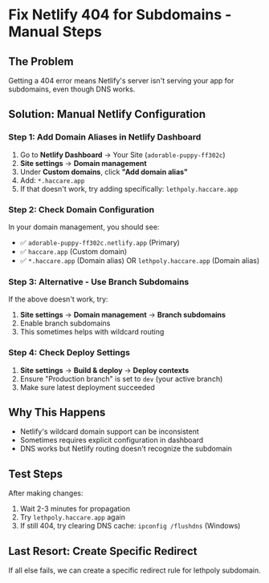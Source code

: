 # Fix Netlify 404 for Subdomains - Manual Steps

## The Problem
Getting a 404 error means Netlify's server isn't serving your app for subdomains, even though DNS works.

## Solution: Manual Netlify Configuration

### Step 1: Add Domain Aliases in Netlify Dashboard
1. Go to **Netlify Dashboard** → Your Site (`adorable-puppy-ff302c`)
2. **Site settings** → **Domain management** 
3. Under **Custom domains**, click **"Add domain alias"**
4. Add: `*.haccare.app`
5. If that doesn't work, try adding specifically: `lethpoly.haccare.app`

### Step 2: Check Domain Configuration
In your domain management, you should see:
- ✅ `adorable-puppy-ff302c.netlify.app` (Primary)
- ✅ `haccare.app` (Custom domain) 
- ✅ `*.haccare.app` (Domain alias) OR `lethpoly.haccare.app` (Domain alias)

### Step 3: Alternative - Use Branch Subdomains
If the above doesn't work, try:
1. **Site settings** → **Domain management** → **Branch subdomains**
2. Enable branch subdomains
3. This sometimes helps with wildcard routing

### Step 4: Check Deploy Settings
1. **Site settings** → **Build & deploy** → **Deploy contexts**
2. Ensure "Production branch" is set to `dev` (your active branch)
3. Make sure latest deployment succeeded

## Why This Happens
- Netlify's wildcard domain support can be inconsistent
- Sometimes requires explicit configuration in dashboard
- DNS works but Netlify routing doesn't recognize the subdomain

## Test Steps
After making changes:
1. Wait 2-3 minutes for propagation
2. Try `lethpoly.haccare.app` again
3. If still 404, try clearing DNS cache: `ipconfig /flushdns` (Windows)

## Last Resort: Create Specific Redirect
If all else fails, we can create a specific redirect rule for lethpoly subdomain.
